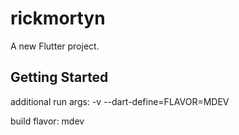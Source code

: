 # rickmortyn

A new Flutter project.

## Getting Started


additional run args:
-v --dart-define=FLAVOR=MDEV

build flavor:
mdev

